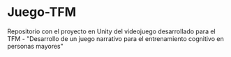 # Juego-TFM
Repositorio con el proyecto en Unity del videojuego desarrollado para el TFM - "Desarrollo de un juego narrativo para el entrenamiento cognitivo en personas mayores"
